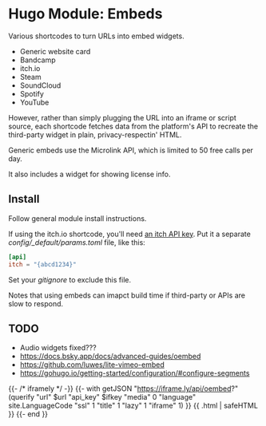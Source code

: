 # Hugo Module: Embeds
Various shortcodes to turn URLs into embed widgets.
- Generic website card
- Bandcamp
- itch\.io
- Steam
- SoundCloud
- Spotify
- YouTube

However, rather than simply plugging the URL into an iframe or script source, each shortcode fetches data from the platform's API to recreate the third-party widget in plain, privacy-respectin' HTML.

Generic embeds use the Microlink API, which is limited to 50 free calls per day.

It also includes a widget for showing license info.

## Install
Follow general module install instructions.

If using the itch\.io shortcode, you'll need [an itch API key](https://itch.io/api-keys). Put it a separate *config/_default/params.toml* file, like this:
```toml
[api]
itch = "{abcd1234}"
```
Set your *gitignore* to exclude this file.

Notes that using embeds can imapct build time if third-party or APIs are slow to respond.

## TODO
- Audio widgets fixed???
- https://docs.bsky.app/docs/advanced-guides/oembed
- https://github.com/luwes/lite-vimeo-embed
- https://gohugo.io/getting-started/configuration/#configure-segments

{{- /* iframely */ -}}
{{- with getJSON "https://iframe.ly/api/oembed?" (querify "url" $url "api_key" $ifkey "media" 0 "language" site.LanguageCode "ssl" 1 "title" 1 "lazy" 1 "iframe" 1) }}
	{{ .html | safeHTML }}
{{- end }}
